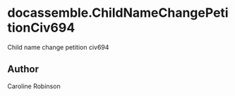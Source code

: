 # docassemble.ChildNameChangePetitionCiv694

Child name change petition civ694

## Author

Caroline Robinson

